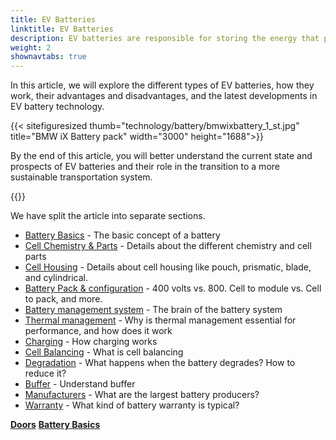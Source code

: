 ```yaml
---
title: EV Batteries
linktitle: EV Batteries
description: EV batteries are responsible for storing the energy that powers the vehicle's electric motor, and they play a critical role in determining an EV's performance, range, and overall cost. 
weight: 2
shownavtabs: true
---
```

<!-- markdownlint-disable MD033 -->

In this article, we will explore the different types of EV batteries, how they work, their advantages and disadvantages, and the latest developments in EV battery technology. 

{{< sitefiguresized thumb="technology/battery/bmwixbattery_1_st.jpg" title="BMW iX Battery pack" width="3000" height="1688">}}

By the end of this article, you will better understand the current state and prospects of EV batteries and their role in the transition to a more sustainable transportation system.

{{<evkxdisplayaddarticle />}}

We have split the article into separate sections.

- [Battery Basics](basic/) - The basic concept of a battery
- [Cell Chemistry & Parts](cellchemistry/) - Details about the different chemistry and cell parts
- [Cell Housing](cell/) - Details about cell housing like pouch, prismatic, blade, and cylindrical.
- [Battery Pack & configuration](batterypack/) - 400 volts vs. 800. Cell to module vs. Cell to pack, and more.
- [Battery management system](batterymanagment/) - The brain of the battery system
- [Thermal management](thermalmanagement/) - Why is thermal management essential for performance, and how does it work
- [Charging](charging/) - How charging works
- [Cell Balancing](cellbalancing/) - What is cell balancing
- [Degradation](degredation/) -  What happens when the battery degrades? How to reduce it?
- [Buffer](buffer/) - Understand buffer
- [Manufacturers](manufactors/) - What are the largest battery producers?
- [Warranty](warranty/) - What kind of battery warranty is typical?

<div class="mt-3 mb-3">
    <a href="../doors/" class="text-decoration-none text-black"><strong><i class="bi-arrow-left"></i>  Doors</strong></a>
    <a href="basic/" class="text-decoration-none text-black float-end"><strong>Battery Basics <i class="bi-arrow-right"></i></strong></a>
</div>
